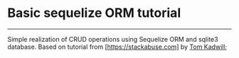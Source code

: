 # Basic sequelize ORM tutorial 
***
Simple realization of CRUD operations using Sequelize ORM and sqlite3 database. 
Based on tutorial from [https://stackabuse.com] by [Tom Kadwill](https://stackabuse.com/author/tom/);
